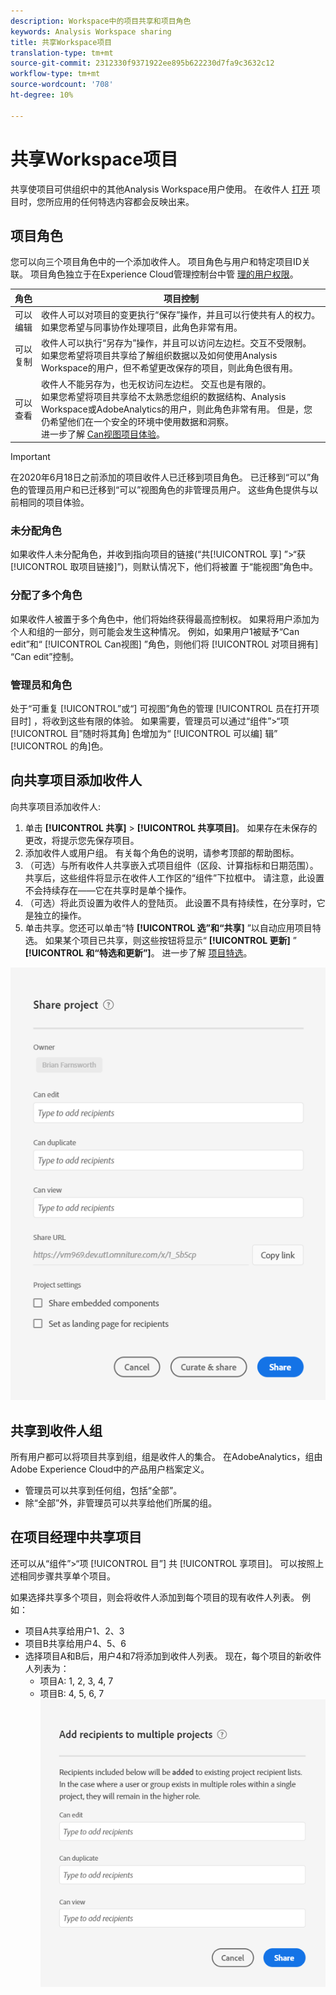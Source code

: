 ```yaml
---
description: Workspace中的项目共享和项目角色
keywords: Analysis Workspace sharing
title: 共享Workspace项目
translation-type: tm+mt
source-git-commit: 2312330f9371922ee895b622230d7fa9c3632c12
workflow-type: tm+mt
source-wordcount: '708'
ht-degree: 10%

---
```



# 共享Workspace项目

共享使项目可供组织中的其他Analysis Workspace用户使用。 在收件人 [打开](curate.md) 项目时，您所应用的任何特选内容都会反映出来。

## 项目角色

您可以向三个项目角色中的一个添加收件人。 项目角色与用户和特定项目ID关联。 项目角色独立于在Experience Cloud管理控制台中管 [理的用户权限](https://docs.adobe.com/content/help/zh-Hans/core-services/interface/manage-users-and-products/admin-getting-started.html)。

| 角色 | 项目控制 |
|---|---|
| 可以编辑 | 收件人可以对项目的变更执行“保存”操作，并且可以行使共有人的权力。<br>如果您希望与同事协作处理项目，此角色非常有用。 |
| 可以复制 | 收件人可以执行“另存为”操作，并且可以访问左边栏。交互不受限制。<br>如果您希望将项目共享给了解组织数据以及如何使用Analysis Workspace的用户，但不希望更改保存的项目，则此角色很有用。 |
| 可以查看 | 收件人不能另存为，也无权访问左边栏。 交互也是有限的。<br>如果您希望将项目共享给不太熟悉您组织的数据结构、Analysis Workspace或AdobeAnalytics的用户，则此角色非常有用。 但是，您仍希望他们在一个安全的环境中使用数据和洞察。<br>进一步了解 [Can视图项目体验](/help/analyze/analysis-workspace/curate-share/view-only-projects.md)。 |

>[!IMPORTANT]
> 在2020年6月18日之前添加的项目收件人已迁移到项目角色。 已迁移到“可以”角色的管理员用户和已迁移到“可以”视图角色的非管理员用户。 这些角色提供与以前相同的项目体验。

### 未分配角色

如果收件人未分配角色，并收到指向项目的链接(“共[!UICONTROL 享] ”>“获 [!UICONTROL 取项目链接]”)，则默认情况下，他们将被置  于“能视图”角色中。

### 分配了多个角色

如果收件人被置于多个角色中，他们将始终获得最高控制权。 如果将用户添加为个人和组的一部分，则可能会发生这种情况。 例如，如果用户1被赋予“Can edit”和“ [!UICONTROL Can视图] ”角色，则他们将 [!UICONTROL 对项目拥有] “Can edit”控制。

### 管理员和角色

处于“可重复 [!UICONTROL”或“] 可视图”角色的管理 [!UICONTROL 员在打开项目时] ，将收到这些有限的体验。 如果需要，管理员可以通过“组件”>“项 [!UICONTROL 目”随时将其角] 色增加为“ [!UICONTROL 可以编] 辑” [!UICONTROL 的角]色。

## 向共享项目添加收件人

向共享项目添加收件人:

1. 单击 **[!UICONTROL 共享]** > **[!UICONTROL 共享项目]**。
如果存在未保存的更改，将提示您先保存项目。
1. 添加收件人或用户组。
有关每个角色的说明，请参考顶部的帮助图标。
1. （可选）与所有收件人共享嵌入式项目组件（区段、计算指标和日期范围）。
共享后，这些组件将显示在收件人工作区的“组件”下拉框中。 请注意，此设置不会持续存在——它在共享时是单个操作。
1. （可选）将此页设置为收件人的登陆页。
此设置不具有持续性，在分享时，它是独立的操作。
1. 单击共享。您还可以单击“特 **[!UICONTROL 选”和“共享]** ”以自动应用项目特选。 如果某个项目已共享，则这些按钮将显示“ **[!UICONTROL 更新]** ” **[!UICONTROL 和“特选和更新”]**。 进一步了解 [项目特选](https://docs.adobe.com/content/help/zh-Hans/analytics/analyze/analysis-workspace/curate-share/curate.html)。

![](assets/share-proj-modal.png)

## 共享到收件人组

所有用户都可以将项目共享到组，组是收件人的集合。 在AdobeAnalytics，组由Adobe Experience Cloud中的产品用户档案定义。

* 管理员可以共享到任何组，包括“全部”。
* 除“全部”外，非管理员可以共享给他们所属的组。

## 在项目经理中共享项目

还可以从“组件”>“项 [!UICONTROL 目”] 共 [!UICONTROL 享项目]。 可以按照上述相同步骤共享单个项目。

如果选择共享多个项目，则会将收件人添加到每个项目的现有收件人列表。 例如：

* 项目A共享给用户1、2、3
* 项目B共享给用户4、5、6
* 选择项目A和B后，用户4和7将添加到收件人列表。 现在，每个项目的新收件人列表为：
   * 项目A: 1, 2, 3, 4, 7
   * 项目B: 4, 5, 6, 7
   ![](assets/mult-proj-sharing.png)
